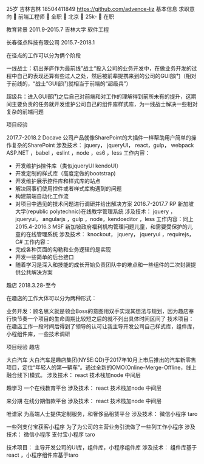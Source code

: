 
25岁 吉林吉林  18504411849 
https://github.com/advence-liz
基本信息
求职意向
 前端工程师  全职  北京  25k-  在职

教育背景
2011.9-2015.7 吉林大学 软件工程

长春径点科技有限公司 2015.7-2018.1


在径点的工作可以分为俩个阶段

一线战士：初出茅庐作为最前线”战士“投入公司的业务开发中，在做业务开发的过程中自己的表现还算有些过人之处，然后被前辈提携来到的公司的GUI部门（相对于前线的，“战士”GUI部门就相当于前端的“超级兵”）

超级兵：进入GUI部门之后自己对前端和对工作的理解得到前所未有的提升，这期间主要负责的任务就开发维护公司自己的组件库样式库，为一线战士解决一些相对复杂的前端问题


项目经验 

2017.7-2018.2 Docave
公司产品就像SharePoint的大插件一样帮助用户简单的操作复杂的SharePoint
涉及技术：
jquery， jqueryUI， react，gulp， webpack ASP.NET ，babel ，eslint ，node ，es6 ，less
工作内容：
- 开发维护js控件库（类似jqueryUI kendoUI）
- 开发定制的样式库（高度定做的bootstrap)
- 开发维护展示控件库和样式库的站点
- 解决同事们使用控件或者样式库构遇到的问题
- 构建前端自动化工作流
- 对项目中遇见的技术问题进行调研并给出解决方案
2016.7-2017.7 RP
新加坡大学(republic polytechnic)在线教学管理系统
涉及技术：
jquery ，jqueryui， angularjs ，gulp ，node，kendoeditor ，less
工作内容：同上
2015.4-2016.3 MSF
新加坡政府福利机构管理问题儿童，和需要受保护的儿童的在线管理系统
涉及技术：
knockout， jquery， jqueryui ，requirejs， C#
工作内容：
- 完成各种页面的勾勒和业务逻辑的是实现
- 开发一些简单的后台接口
- 随着学习是深入和技能的成长开始负责团队中的难点和一些组件的二次封装提供公共解决方案

趣店 2018.3.28-至今

在趣店的工作大体可以分为两种形式：

业务开发：顾名思义就是领会Boss的意图用双手实现其想法与规划，因为趣店奉行快节奏一个项目的生命周期比较短之后的就不列出具体时间区间了
技术项目：在趣店工作一段时间后得到了领导的认可让我主导开发公司自己样式库，组件库，小程组件库，一些技术调研

项目经验 趣店

大白汽车
大白汽车是趣店集团(NYSE:QD)于2017年10月上市后推出的汽车新零售项目，定位“年轻人的第一辆车”。通过全新的OMO(Online-Merge-Offline，线上融合线下)模式。
涉及技术：
react 技术栈加node 中间层

趣学习
一个在线教育平台
涉及技术：
react 技术栈加node 中间层

来分期
在线分期借款平台
涉及技术：
react 技术栈加node 中间层

唯谱家
为高端人士提供定制服务，和奢侈品租赁平台
涉及技术：
微信小程序  taro

一些列支付宝获客小程序
为了为公司的主营业务引流做了一些列工作小程序
涉及技术：
微信小程序 支付宝小程序  taro

技术项目：
主导开发公司的UI库，组件库，小程序组件库
涉及技术：
组件库基于react ，小程序组件库基于taro